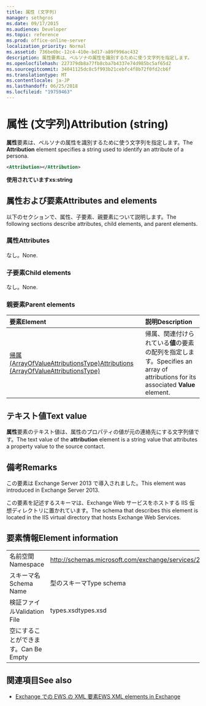```yaml
---
title: 属性 (文字列)
manager: sethgros
ms.date: 09/17/2015
ms.audience: Developer
ms.topic: reference
ms.prod: office-online-server
localization_priority: Normal
ms.assetid: 736be0bc-12c4-410e-bd17-a89f996ac432
description: 属性要素は、ペルソナの属性を識別するために使う文字列を指定します。
ms.openlocfilehash: 227379db8a77fb8cba7b4337e74d985bc5af65d2
ms.sourcegitcommit: 34041125dc8c5f993b21cebfc4f8b72f0fd2cb6f
ms.translationtype: MT
ms.contentlocale: ja-JP
ms.lasthandoff: 06/25/2018
ms.locfileid: "19759463"
---
```

# <a name="attribution-string"></a><span data-ttu-id="0a5cc-103">属性 (文字列)</span><span class="sxs-lookup"><span data-stu-id="0a5cc-103">Attribution (string)</span></span>

<span data-ttu-id="0a5cc-104">**属性**要素は、ペルソナの属性を識別するために使う文字列を指定します。</span><span class="sxs-lookup"><span data-stu-id="0a5cc-104">The **Attribution** element specifies a string used to identify an attribute of a persona.</span></span> 
  
```XML
<Attribution></Attribution>
```

 <span data-ttu-id="0a5cc-105">**使用されています**</span><span class="sxs-lookup"><span data-stu-id="0a5cc-105">**xs:string**</span></span>
## <a name="attributes-and-elements"></a><span data-ttu-id="0a5cc-106">属性および要素</span><span class="sxs-lookup"><span data-stu-id="0a5cc-106">Attributes and elements</span></span>

<span data-ttu-id="0a5cc-107">以下のセクションで、属性、子要素、親要素について説明します。</span><span class="sxs-lookup"><span data-stu-id="0a5cc-107">The following sections describe attributes, child elements, and parent elements.</span></span>
  
### <a name="attributes"></a><span data-ttu-id="0a5cc-108">属性</span><span class="sxs-lookup"><span data-stu-id="0a5cc-108">Attributes</span></span>

<span data-ttu-id="0a5cc-109">なし。</span><span class="sxs-lookup"><span data-stu-id="0a5cc-109">None.</span></span>
  
### <a name="child-elements"></a><span data-ttu-id="0a5cc-110">子要素</span><span class="sxs-lookup"><span data-stu-id="0a5cc-110">Child elements</span></span>

<span data-ttu-id="0a5cc-111">なし。</span><span class="sxs-lookup"><span data-stu-id="0a5cc-111">None.</span></span>
  
### <a name="parent-elements"></a><span data-ttu-id="0a5cc-112">親要素</span><span class="sxs-lookup"><span data-stu-id="0a5cc-112">Parent elements</span></span>

|<span data-ttu-id="0a5cc-113">**要素**</span><span class="sxs-lookup"><span data-stu-id="0a5cc-113">**Element**</span></span>|<span data-ttu-id="0a5cc-114">**説明**</span><span class="sxs-lookup"><span data-stu-id="0a5cc-114">**Description**</span></span>|
|:-----|:-----|
|[<span data-ttu-id="0a5cc-115">帰属 (ArrayOfValueAttributionsType)</span><span class="sxs-lookup"><span data-stu-id="0a5cc-115">Attributions (ArrayOfValueAttributionsType)</span></span>](attributions-arrayofvalueattributionstype.md) <br/> |<span data-ttu-id="0a5cc-116">帰属、関連付けられている**値**の要素の配列を指定します。</span><span class="sxs-lookup"><span data-stu-id="0a5cc-116">Specifies an array of attributions for its associated **Value** element.</span></span>  <br/> |
   
## <a name="text-value"></a><span data-ttu-id="0a5cc-117">テキスト値</span><span class="sxs-lookup"><span data-stu-id="0a5cc-117">Text value</span></span>

<span data-ttu-id="0a5cc-118">**属性**要素のテキスト値は、属性のプロパティの値が元の連絡先にする文字列値です。</span><span class="sxs-lookup"><span data-stu-id="0a5cc-118">The text value of the **attribution** element is a string value that attributes a property value to the source contact.</span></span> 
  
## <a name="remarks"></a><span data-ttu-id="0a5cc-119">備考</span><span class="sxs-lookup"><span data-stu-id="0a5cc-119">Remarks</span></span>

<span data-ttu-id="0a5cc-120">この要素は Exchange Server 2013 で導入されました。</span><span class="sxs-lookup"><span data-stu-id="0a5cc-120">This element was introduced in Exchange Server 2013.</span></span>
  
<span data-ttu-id="0a5cc-121">この要素を記述するスキーマは、Exchange Web サービスをホストする IIS 仮想ディレクトリに置かれています。</span><span class="sxs-lookup"><span data-stu-id="0a5cc-121">The schema that describes this element is located in the IIS virtual directory that hosts Exchange Web Services.</span></span>
  
## <a name="element-information"></a><span data-ttu-id="0a5cc-122">要素情報</span><span class="sxs-lookup"><span data-stu-id="0a5cc-122">Element information</span></span>

|||
|:-----|:-----|
|<span data-ttu-id="0a5cc-123">名前空間</span><span class="sxs-lookup"><span data-stu-id="0a5cc-123">Namespace</span></span>  <br/> |http://schemas.microsoft.com/exchange/services/2006/types  <br/> |
|<span data-ttu-id="0a5cc-124">スキーマ名</span><span class="sxs-lookup"><span data-stu-id="0a5cc-124">Schema Name</span></span>  <br/> |<span data-ttu-id="0a5cc-125">型のスキーマ</span><span class="sxs-lookup"><span data-stu-id="0a5cc-125">Type schema</span></span>  <br/> |
|<span data-ttu-id="0a5cc-126">検証ファイル</span><span class="sxs-lookup"><span data-stu-id="0a5cc-126">Validation File</span></span>  <br/> |<span data-ttu-id="0a5cc-127">types.xsd</span><span class="sxs-lookup"><span data-stu-id="0a5cc-127">types.xsd</span></span>  <br/> |
|<span data-ttu-id="0a5cc-128">空にすることができます。</span><span class="sxs-lookup"><span data-stu-id="0a5cc-128">Can Be Empty</span></span>  <br/> ||
   
## <a name="see-also"></a><span data-ttu-id="0a5cc-129">関連項目</span><span class="sxs-lookup"><span data-stu-id="0a5cc-129">See also</span></span>

- [<span data-ttu-id="0a5cc-130">Exchange での EWS の XML 要素</span><span class="sxs-lookup"><span data-stu-id="0a5cc-130">EWS XML elements in Exchange</span></span>](ews-xml-elements-in-exchange.md)

